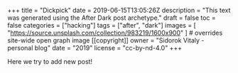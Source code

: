 +++
title = "Dickpick"
date = 2019-06-15T13:05:26Z
description = "This text was generated using the After Dark post archetype."
draft = false 
toc = false
categories = ["hacking"]
tags = ["after", "dark"]
images = [
  "https://source.unsplash.com/collection/983219/1600x900"
] # overrides site-wide open graph image
[[copyright]]
  owner = "Sidorok Vitaly - personal blog"
  date = "2019"
  license = "cc-by-nd-4.0"
+++

Here we try to add new post!
